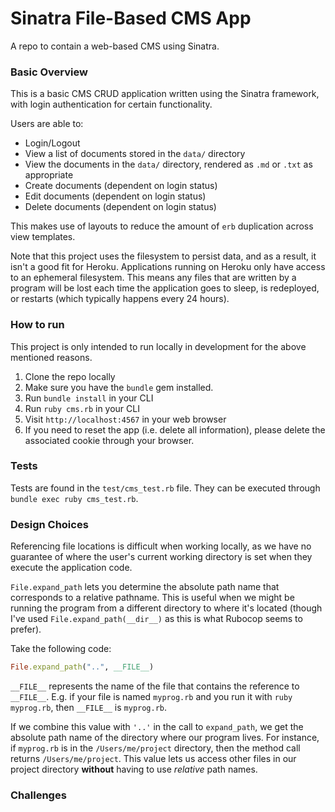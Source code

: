 # Sinatra File-Based CMS App
A repo to contain a web-based CMS using Sinatra.

### Basic Overview
This is a basic CMS CRUD application written using the Sinatra framework, with login authentication for certain functionality.

Users are able to:
- Login/Logout
- View a list of documents stored in the `data/` directory
- View the documents in the `data/` directory, rendered as `.md` or `.txt` as appropriate
- Create documents (dependent on login status)
- Edit documents (dependent on login status)
- Delete documents (dependent on login status)

This makes use of layouts to reduce the amount of `erb` duplication across view templates.

Note that this project uses the filesystem to persist data, and as a result, it isn't a good fit for Heroku. Applications running on Heroku only have access to an ephemeral filesystem. This means any files that are written by a program will be lost each time the application goes to sleep, is redeployed, or restarts (which typically happens every 24 hours).

### How to run
This project is only intended to run locally in development for the above mentioned reasons.
1. Clone the repo locally
2. Make sure you have the `bundle` gem installed.
2. Run `bundle install` in your CLI
3. Run `ruby cms.rb` in your CLI
4. Visit `http://localhost:4567` in your web browser
5. If you need to reset the app (i.e. delete all information), please delete the associated cookie through your browser.

### Tests
Tests are found in the `test/cms_test.rb` file. They can be executed through `bundle exec ruby cms_test.rb`.

### Design Choices
Referencing file locations is difficult when working locally, as we have no guarantee of where the user's current working directory is set when they execute the application code.

`File.expand_path` lets you determine the absolute path name that corresponds to a relative pathname. This is useful when we might be running the program from a different directory to where it's located (though I've used `File.expand_path(__dir__)` as this is what Rubocop seems to prefer).

Take the following code:
```ruby
File.expand_path("..", __FILE__)
```
`__FILE__` represents the name of the file that contains the reference to `__FILE__`. E.g. if your file is named `myprog.rb` and you run it with `ruby myprog.rb`, then `__FILE__` is `myprog.rb`. 

If we combine this value with `'..'` in the call to `expand_path`, we get the absolute path name of the directory where our program lives. For instance, if `myprog.rb` is in the `/Users/me/project` directory, then the method call returns `/Users/me/project`. This value lets us access other files in our project directory __without__ having to use _relative_ path names.

### Challenges
